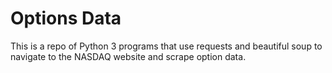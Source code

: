 # Options Data

This is a repo of Python 3 programs that use requests and beautiful soup to navigate to the NASDAQ website and scrape option data.
